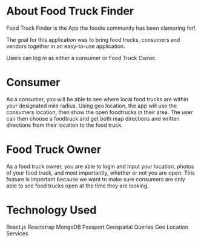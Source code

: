 # About Food Truck Finder

Food Truck Finder is the App the foodie community has been clamoring for! 

The goal for this application was to bring food trucks, consumers and vendors together in an easy-to-use application.

Users can log in as either a consumer or Food Truck Owner.

# Consumer 
As a consumer, you will be able to see where local food trucks are within your designated mile radius. Using geo location, the app will use the consumers location, then show the open foodtrucks in their area. The user can then choose a foodtruck and get both map directions and written directions from their location to the food truck. 

# Food Truck Owner
As a food truck owner, you are able to login and input your location, photos of your food truck, and most importantly, whether or not you are open. This feature is important because we want to make sure consumers are only able to see food trucks open at the time they are looking. 

# Technology Used
React.js
Reactstrap
MongoDB
Passport
Geospatial Queries 
Geo Location Services